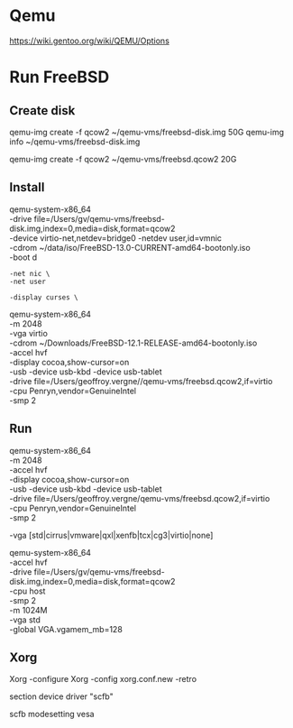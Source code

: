 # Qemu

https://wiki.gentoo.org/wiki/QEMU/Options

# Run FreeBSD

## Create disk
qemu-img create -f qcow2 ~/qemu-vms/freebsd-disk.img 50G
qemu-img info ~/qemu-vms/freebsd-disk.img

qemu-img create -f qcow2 ~/qemu-vms/freebsd.qcow2 20G

## Install
qemu-system-x86_64 \
    -drive file=/Users/gv/qemu-vms/freebsd-disk.img,index=0,media=disk,format=qcow2 \
    -device virtio-net,netdev=bridge0 -netdev user,id=vmnic \
    -cdrom ~/data/iso/FreeBSD-13.0-CURRENT-amd64-bootonly.iso \
    -boot d


    -net nic \
    -net user

    -display curses \

qemu-system-x86_64 \
    -m 2048 \
    -vga virtio \
    -cdrom ~/Downloads/FreeBSD-12.1-RELEASE-amd64-bootonly.iso \
    -accel hvf \
    -display cocoa,show-cursor=on \
    -usb -device usb-kbd -device usb-tablet \
    -drive file=/Users/geoffroy.vergne//qemu-vms/freebsd.qcow2,if=virtio \
    -cpu Penryn,vendor=GenuineIntel \
    -smp 2

## Run

qemu-system-x86_64 \
    -m 2048 \
    -accel hvf \
    -display cocoa,show-cursor=on \
    -usb -device usb-kbd -device usb-tablet \
    -drive file=/Users/geoffroy.vergne/qemu-vms/freebsd.qcow2,if=virtio \
    -cpu Penryn,vendor=GenuineIntel \
    -smp 2

-vga [std|cirrus|vmware|qxl|xenfb|tcx|cg3|virtio|none]

qemu-system-x86_64 \
    -accel hvf \
    -drive file=/Users/gv/qemu-vms/freebsd-disk.img,index=0,media=disk,format=qcow2 \
    -cpu host \
    -smp 2 \
    -m 1024M \
    -vga std \
    -global VGA.vgamem_mb=128

## Xorg

Xorg -configure
Xorg -config xorg.conf.new -retro

section device
driver "scfb"

scfb
modesetting
vesa